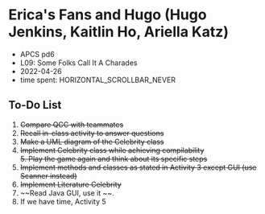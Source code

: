 # Erica's Fans and Hugo (Hugo Jenkins, Kaitlin Ho, Ariella Katz)

* APCS pd6
* L09: Some Folks Call It A Charades
* 2022-04-26
* time spent: HORIZONTAL_SCROLLBAR_NEVER

## To-Do List  
1. ~~Compare QCC with teammates~~  
2. ~~Recall in-class activity to answer questions~~  
3. ~~Make a UML diagram of the Celebrity class~~  
4. ~~Implement Celebrity class while achieving compilability~~  
~~5. Play the game again and think about its specific steps~~  
5. ~~Implement methods and classes as stated in Activity 3 except GUI (use Scanner instead)~~  
6. ~~Implement Literature Celebrity~~  
7. ~~Read Java GUI, use it  ~~. 
8. If we have time, Activity 5  
